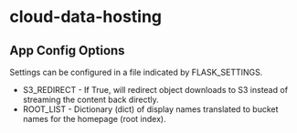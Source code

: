 # cloud-data-hosting

## App Config Options

Settings can be configured in a file indicated by FLASK_SETTINGS.

* S3_REDIRECT - If True, will redirect object downloads to S3 instead of streaming the content back directly.
* ROOT_LIST - Dictionary (dict) of display names translated to bucket names for the homepage (root index).

